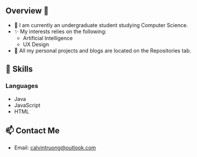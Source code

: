 ## Overview 👋
- 🌱 I am currently an undergraduate student studying Computer Science.
- ✨ My interests relies on the following:
  - Artificial Intelligence 
  - UX Design 
- 🔭 All my personal projects and blogs are located on the Repositories tab.

## 🚀 Skills
### Languages
- Java
- JavaScript 
- HTML

## 📫 Contact Me
- Email: calvintruong@outlook.com
<!--
**ctruong55/ctruong55** is a ✨ _special_ ✨ repository because its `README.md` (this file) appears on your GitHub profile.

Here are some ideas to get you started:

- 🔭 I’m currently working on ...
- 👯 I’m looking to collaborate on ...
- 🤔 I’m looking for help with ...
- 💬 Ask me about ...
- 📫 How to reach me: ...
- 😄 Pronouns: ...
- ⚡ Fun fact: ...
-->
